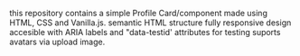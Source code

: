 this repository contains a simple Profile Card/component made using HTML, CSS and Vanilla.js.
semantic HTML structure
fully responsive design
accesible with ARIA labels and "data-testid' attributes for testing
suports avatars via upload image.
